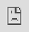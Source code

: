 ```yaml
---
categories:
- Travel
date: "2011-06-20"
tags:
- hiking
- saurkundi-pass
- yhai
title: Saurkundi Pass Hike
---
```


20 MAY 2011

 

<iframe id="iframe" style="width: 100%; height: 100%; position: absolute; top: 0; left: 0;" src="https://srikanthperinkulam.com/flickr/slideshowholder.php?full=1&amp;height=50&amp;size=big&amp;setId=72157651464515335&amp;trans=1&amp;thumbnails=0&amp;transition=0&amp;layoutType=responsive&amp;sort=0" width="100%" height="100%" frameborder="0" scrolling="no"></iframe>

